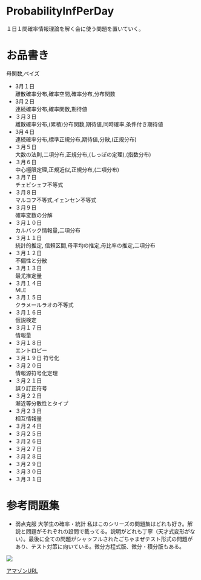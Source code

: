 # ProbabilityInfPerDay
１日１問確率情報理論を解く会に使う問題を置いていく。

# お品書き
母関数,ベイズ

+ 3月１日  
離散確率分布,確率空間,確率分布,分布関数
+ 3月２日  
連続確率分布,確率関数,期待値
+ ３月３日  
離散確率分布,(累積)分布関数,期待値,同時確率,条件付き期待値
+ 3月４日  
連続確率分布,標準正規分布,期待値,分散,(正規分布)
+ ３月５日  
大数の法則,二項分布,正規分布,(しっぽの定理),(指数分布)
+ ３月６日  
中心極限定理,正規近似,正規分布,(二項分布)
+ ３月７日  
チェビシェフ不等式
+ ３月８日  
マルコフ不等式,イェンセン不等式
+ ３月９日  
確率変数の分解
+ ３月１０日  
カルバック情報量,二項分布
+ ３月１１日  
統計的推定, 信頼区間,母平均の推定,母比率の推定,二項分布
+ ３月１２日  
不偏性と分散
+ ３月１３日  
最尤推定量
+ ３月１４日  
MLE
+ ３月１５日  
クラメールラオの不等式
+ ３月１６日  
仮説検定
+ ３月１７日  
情報量
+ ３月１８日  
エントロピー
+ ３月１９日
符号化
+ ３月２０日  
情報源符号化定理
+ ３月２１日  
誤り訂正符号
+ ３月２２日  
漸近等分散性とタイプ
+ ３月２３日  
相互情報量
+ ３月２４日  
+ ３月２５日  
+ ３月２６日  
+ ３月２７日  
+ ３月２８日  
+ ３月２９日 
+ ３月３０日  
+ ３月３１日   

# 参考問題集
+ 弱点克服 大学生の確率・統計
私はこのシリーズの問題集はどれも好き。解説と問題がそれぞれの設問で載ってる。説明がどれも丁寧（天才式変形がない）。最後に全ての問題がシャッフルされたごちゃまぜテスト形式の問題があり、テスト対策に向いている。微分方程式版、微分・積分版もある。

![](https://images-na.ssl-images-amazon.com/images/I/419NRKNAgJL._SX51_BO1,204,20,200_.jpg)

[アマゾンURL](https://www.amazon.co.jp/%E5%BC%B1%E7%82%B9%E5%85%8B%E6%9C%8D%E5%A4%A7%E5%AD%A6%E7%94%9F%E3%81%AE%E7%A2%BA%E7%8E%87%E3%83%BB%E7%B5%B1%E8%A8%88-%E8%97%A4%E7%94%B0-%E5%B2%B3%E5%BD%A6/dp/4489020694)
